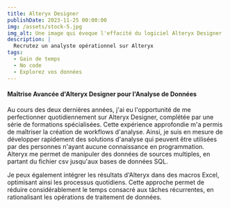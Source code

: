 ```yaml
---
title: Alteryx Designer
publishDate: 2023-11-25 00:00:00
img: /assets/stock-5.jpg
img_alt: Une image qui évoque l'effacité du logiciel Alteryx Designer
description: |
  Recrutez un analyste opérationnel sur Alteryx
tags:
  - Gain de temps
  - No code
  - Explorez vos données
---
```


#### Maîtrise Avancée d'Alteryx Designer pour l'Analyse de Données

Au cours des deux dernières années, j'ai eu l'opportunité de me perfectionner quotidiennement sur Alteryx Designer, complétée par une série de formations spécialisées. Cette expérience approfondie m'a permis de maîtriser la création de workflows d'analyse. Ainsi, je suis en mesure de développer rapidement des solutions d'analyse qui peuvent être utilisées par des personnes n'ayant aucune connaissance en programmation. Alteryx me permet de manipuler des données de sources multiples, en partant du fichier csv jusqu'aux bases de données SQL.


Je peux également intégrer les résultats d'Alteryx dans des macros Excel, optimisant ainsi les processus quotidiens. Cette approche permet de réduire considérablement le temps consacré aux tâches récurrentes, en rationalisant les opérations de traitement de données.

